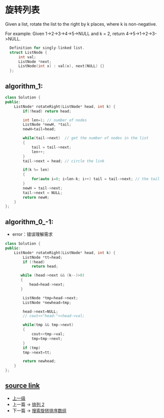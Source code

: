 # 旋转列表
Given a list, rotate the list to the right by k places, where k is non-negative.

For example:
Given 1->2->3->4->5->NULL and k = 2,
return 4->5->1->2->3->NULL.

```c++
  Definition for singly-linked list.
  struct ListNode {
      int val;
      ListNode *next;
      ListNode(int x) : val(x), next(NULL) {}
  };
```


## algorithm_1:
```c++
class Solution {
public:
    ListNode* rotateRight(ListNode* head, int k) {
        if(!head) return head;

        int len=1; // number of nodes
        ListNode *newH, *tail;
        newH=tail=head;

        while(tail->next)  // get the number of nodes in the list
        {
            tail = tail->next;
            len++;
        }
        tail->next = head; // circle the link

        if(k %= len)
        {
            for(auto i=0; i<len-k; i++) tail = tail->next; // the tail node is the (len-k)-th node (1st node is head)
        }
        newH = tail->next;
        tail->next = NULL;
        return newH;
    }
};
```

## algorithm_0_-1:
* error：错误理解需求

```c++
class Solution {
public:
    ListNode* rotateRight(ListNode* head, int k) {
        ListNode *tt=head;
        if (!head)
            return head;

       while (head->next && (k--)>0)
       {
           head=head->next;
       }

        ListNode *tmp=head->next;
        ListNode *newhead=tmp;

        head->next=NULL;
        // cout<<"head:"<<head->val;

        while(tmp && tmp->next)
        {
            cout<<tmp->val;
            tmp=tmp->next;
        }
        if (tmp)
        tmp->next=tt;

        return newhead;
    }
};
```

[source link](https://leetcode.com/problems/rotate-list/discuss/)
---
- [上一级](README.md)
- 上一篇 -> [排列 2](Permutations_II.md)
- 下一篇 -> [搜索旋转排序数组](Search_in_Rotated_Sorted_Array.md)
